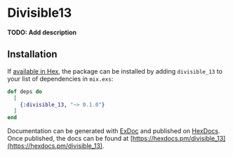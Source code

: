 # Divisible13

**TODO: Add description**

## Installation

If [available in Hex](https://hex.pm/docs/publish), the package can be installed
by adding `divisible_13` to your list of dependencies in `mix.exs`:

```elixir
def deps do
  [
    {:divisible_13, "~> 0.1.0"}
  ]
end
```

Documentation can be generated with [ExDoc](https://github.com/elixir-lang/ex_doc)
and published on [HexDocs](https://hexdocs.pm). Once published, the docs can
be found at [https://hexdocs.pm/divisible_13](https://hexdocs.pm/divisible_13).

